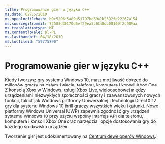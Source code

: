 ```yaml
---
title: Programowanie gier w języku C++
ms.date: 02/26/2019
ms.openlocfilehash: b9c5296f5a89a51797be5981b2592fe22267a154
ms.sourcegitcommit: 72583d30170d6ef29ea5c6848dc00169f2c909aa
ms.translationtype: MT
ms.contentlocale: pl-PL
ms.lasthandoff: 04/18/2019
ms.locfileid: "59775890"
---
```

# <a name="game-development-with-c"></a>Programowanie gier w języku C++

Kiedy tworzysz gry systemu Windows 10, masz możliwość dotrzeć do milionów graczy na całym świecie, telefonu, komputera i konsoli Xbox One. Z konsolą Xbox w Windows, usługi Xbox Live, wieloosobowej między urządzeniami, niezwykłych społeczności graczy i zaawansowanych nowych funkcji, takich jak Windows platformy Uniwersalnej i technologii DirectX 12 gry dla systemu Windows 10 thrill graczy wszystkich wieku i gatunki. Nowe platformy Windows Universal (UWP) zapewnia zgodność gry urządzeń systemu Windows 10 przy użyciu wspólny interfejs API dla telefonu, komputera i konsoli Xbox One oraz narzędzia i opcje dostosowania gry do każdego środowiska urządzeń.

Tworzenie gier jest udokumentowany na [Centrum deweloperów Windows](https://docs.microsoft.com/windows/uwp/gaming/getting-started).


